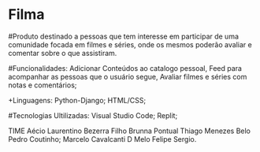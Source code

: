 # Filma
#Produto destinado a pessoas que tem interesse em participar de uma comunidade focada em filmes e séries, onde os mesmos poderão avaliar e comentar sobre o que assistiram.                                           

#Funcionalidades: Adicionar Conteúdos ao catalogo pessoal, Feed para acompanhar as pessoas que o usuário segue, Avaliar filmes e séries com notas e comentários;

+Linguagens:
Python-Django;
HTML/CSS;

#Tecnologias Ultilizadas: 
Visual Studio Code;
Replit;

TIME 
Aécio Laurentino Bezerra Filho 
Brunna Pontual
Thiago Menezes Belo
Pedro Coutinho;
Marcelo Cavalcanti D Melo
Felipe Sergio.
